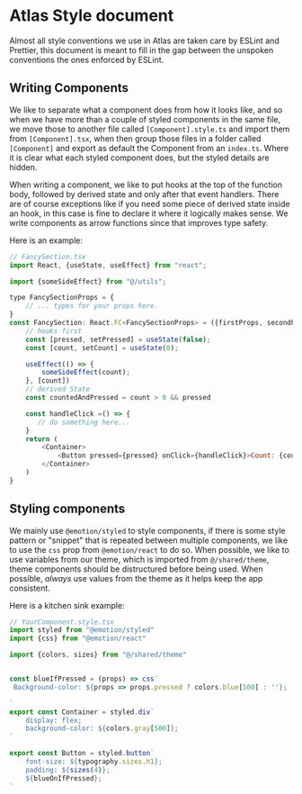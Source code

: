 # Atlas Style document
Almost all style conventions we use in Atlas are taken care by ESLint and Prettier,  this document is meant to fill in the gap between the unspoken conventions the ones enforced by ESLint.




## Writing Components

We like to separate what a component does from how it looks like, and so when we have more than a couple of styled components in the same file, we move those to another file called `[Component].style.ts` and import them from `[Component].tsx`, when then group those files in a folder called `[Component]` and export as default the Component from an `index.ts`.
Where it is clear what each styled component does, but the styled details are hidden.

When writing a component, we like to put hooks at the top of the function body, followed by derived state and only after that event handlers. There are of course exceptions like if you need some piece of derived state inside an hook, in this case is fine to declare it where it logically makes sense.
We write components as arrow functions since that improves type safety.

Here is an example: 


```javascript
// FancySection.tsx
import React, {useState, useEffect} from "react";

import {someSideEffect} from "@/utils";

type FancySectionProps = {
    // ... types for your props here.
}
const FancySection: React.FC<FancySectionProps> = ({firstProps, secondProp, ...etc}) => {
    // hooks first
    const [pressed, setPressed] = useState(false);
    const [count, setCount] = useState(0);

    useEffect(() => {
        someSideEffect(count);
    }, [count])
    // derived State
    const countedAndPressed = count > 0 && pressed

    const handleClick =() => {
       // do something here...
    }
    return (
        <Container>
            <Button pressed={pressed} onClick={handleClick}>Count: {count}</Button>
        </Container>
    )
}

```

## Styling components

We mainly use `@emotion/styled` to style components, if there is some style pattern or "snippet" that is repeated between multiple components, we like to use the `css` prop from `@emotion/react` to do so.
When possible, we like to use variables from our theme, which is imported from `@/shared/theme`, theme components should be distructured before being used. When possible, *always* use values from the theme as it helps keep the app consistent.

Here is a kitchen sink example:

```javascript
// YourComponent.style.tsx
import styled from "@emotion/styled"
import {css} from "@emotion/react"

import {colors, sizes} from "@/shared/theme"


const blueIfPressed = (props) => css`
 Background-color: ${props => props.pressed ? colors.blue[500] : ''};

`
export const Container = styled.div`
	display: flex;
	background-color: ${colors.gray[500]};
`

export const Button = styled.button`
    font-size: ${typography.sizes.h1};
    padding: ${sizes(4)};
    ${blueOnIfPressed};
` 
```
